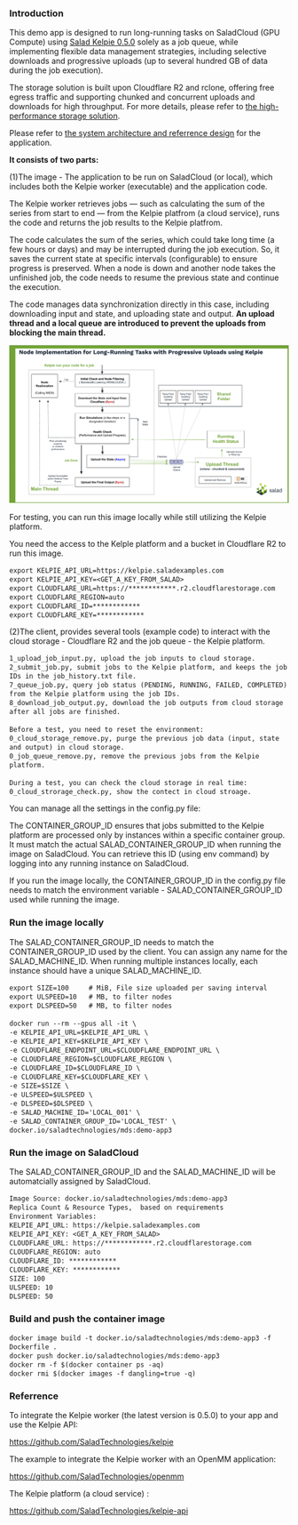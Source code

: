 ### Introduction

This demo app is designed to run long-running tasks on SaladCloud (GPU Compute) using [Salad Kelpie 0.5.0](specs_kelpie_0.5.0.pdf) solely as a job queue, while implementing flexible data management strategies, including selective downloads and progressive uploads (up to several hundred GB of data during the job execution). 

The storage solution is built upon Cloudflare R2 and rclone, offering free egress traffic and supporting chunked and concurrent uploads and downloads for high throughput. For more details, please refer to [the high-performance storage solution](https://github.com/SaladTechnologies/mds/tree/main/high-performance-storage).

Please refer to [the system architecture and referrence design](https://github.com/SaladTechnologies/mds/blob/main/SCE_Architectural_Overview/5_long_running_tasks.png) for the application.

**It consists of two parts:**

(1)The image - The application to be run on SaladCloud (or local), which includes both the Kelpie worker (executable) and the application code.

The Kelpie worker retrieves jobs — such as calculating the sum of the series from start to end — from the Kelpie platfrom (a cloud service), runs the code and returns the job results to the Kelpie platfrom.

The code calculates the sum of the series, which could take long time (a few hours or days) and may be interrupted during the job execution. So, it saves the current state at specific intervals (configurable) to ensure progress is preserved. When a node is down and another node takes the unfinished job, the code needs to resume the previous state and continue the execution.

The code manages data synchronization directly in this case, including downloading input and state, and uploading state and output. **An upload thread and a local queue are introduced to prevent the uploads from blocking the main thread.**

![Node Implementation](node_implementation.png)

For testing, you can run this image locally while still utilizing the Kelpie platform.

You need the access to the Kelple platform and a bucket in Cloudflare R2 to run this image.

```
export KELPIE_API_URL=https://kelpie.saladexamples.com
export KELPIE_API_KEY=<GET_A_KEY_FROM_SALAD>
export CLOUDFLARE_URL=https://************.r2.cloudflarestorage.com
export CLOUDFLARE_REGION=auto
export CLOUDFLARE_ID=************
export CLOUDFLARE_KEY=************
```

(2)The client, provides several tools (example code) to interact with the cloud storage - Cloudflare R2 and the job queue - the Kelpie platform.

```
1_upload_job_input.py, upload the job inputs to cloud storage.
2_submit_job.py, submit jobs to the Kelpie platform, and keeps the job IDs in the job_history.txt file.
7_queue_job.py, query job status (PENDING, RUNNING, FAILED, COMPLETED) from the Kelpie platform using the job IDs.
8_download_job_output.py, download the job outputs from cloud storage after all jobs are finished.

Before a test, you need to reset the environment:
0_cloud_storage_remove.py, purge the previous job data (input, state and output) in cloud storage.
0_job_queue_remove.py, remove the previous jobs from the Kelpie platform.

During a test, you can check the cloud storage in real time:
0_cloud_strorage_check.py, show the contect in cloud stroage.
```

You can manage all the settings in the config.py file:

The CONTAINER_GROUP_ID ensures that jobs submitted to the Kelpie platform are processed only by instances within a specific container group. It must match the actual SALAD_CONTAINER_GROUP_ID when running the image on SaladCloud. You can retrieve this ID (using env command) by logging into any running instance on SaladCloud.

If you run the image locally,  the CONTAINER_GROUP_ID in the config.py file needs to match the environment variable - SALAD_CONTAINER_GROUP_ID used while running the image.


### Run the image locally

The SALAD_CONTAINER_GROUP_ID needs to match the CONTAINER_GROUP_ID used by the client. You can assign any name for the SALAD_MACHINE_ID. When running multiple instances locally, each instance should have a unique SALAD_MACHINE_ID.

```
export SIZE=100     # MiB, File size uploaded per saving interval
export ULSPEED=10   # MB, to filter nodes
export DLSPEED=50   # MB, to filter nodes

docker run --rm --gpus all -it \
-e KELPIE_API_URL=$KELPIE_API_URL \
-e KELPIE_API_KEY=$KELPIE_API_KEY \
-e CLOUDFLARE_ENDPOINT_URL=$CLOUDFLARE_ENDPOINT_URL \
-e CLOUDFLARE_REGION=$CLOUDFLARE_REGION \
-e CLOUDFLARE_ID=$CLOUDFLARE_ID \
-e CLOUDFLARE_KEY=$CLOUDFLARE_KEY \
-e SIZE=$SIZE \
-e ULSPEED=$ULSPEED \
-e DLSPEED=$DLSPEED \
-e SALAD_MACHINE_ID='LOCAL_001' \
-e SALAD_CONTAINER_GROUP_ID='LOCAL_TEST' \
docker.io/saladtechnologies/mds:demo-app3 
```

### Run the image on SaladCloud

The SALAD_CONTAINER_GROUP_ID and the SALAD_MACHINE_ID will be automatcially assigned by SaladCloud.

```
Image Source: docker.io/saladtechnologies/mds:demo-app3
Replica Count & Resource Types,  based on requirements
Environment Variables:
KELPIE_API_URL: https://kelpie.saladexamples.com
KELPIE_API_KEY: <GET_A_KEY_FROM_SALAD>
CLOUDFLARE_URL: https://************.r2.cloudflarestorage.com
CLOUDFLARE_REGION: auto
CLOUDFLARE_ID: ************
CLOUDFLARE_KEY: ************
SIZE: 100   
ULSPEED: 10
DLSPEED: 50 
```

### Build and push the container image

```
docker image build -t docker.io/saladtechnologies/mds:demo-app3 -f Dockerfile .
docker push docker.io/saladtechnologies/mds:demo-app3
docker rm -f $(docker container ps -aq)
docker rmi $(docker images -f dangling=true -q)
```

### Referrence

To integrate the Kelpie worker (the latest version is 0.5.0) to your app and use the Kelpie API: 

https://github.com/SaladTechnologies/kelpie

The example to integrate the Kelpie worker with an OpenMM application:

https://github.com/SaladTechnologies/openmm

The Kelpie platform (a cloud service) : 

https://github.com/SaladTechnologies/kelpie-api

